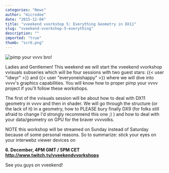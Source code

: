 ```yaml
---
categories: "News"
author: "microdee"
date: "2015-12-04"
title: "vveekend vvorkshop 5: Everything Geometry in DX11"
slug: "vveekend-vvorkshop-5-everything"
description: ""
imported: "true"
thumb: "scr6.png"
---
```



![pimp your vvvv bro!](scr6.png) 

Ladies and Gentlemen! This weekend we will start the vveekend vvorkshop vvisuals subseries which will be four sessions with two guest stars: {{< user "idwyr" >}} and {{< user "everyoneishappy" >}} where we will dive into vvvv's graphics capabilities. You will know how to proper pimp your vvvv project if you'll follow these workshops.

The first of the vvisuals session will be about how to deal with DX11 geometry in vvvv and then in shader. We will go through the structure (or the lack of it) in a geometry, how to PLEASE bury finally DX9 (for folks still afraid to change I'd strongly recommend this one ;) ) and how to deal with your data/geometry on GPU for the braver vvvvolks.

NOTE this workshop will be streamed on Sunday instead of Saturday because of some personal reasons. So to summarize: stick your eyes on your interwebz viewer devices on

**6. December, 4PM GMT / 5PM CET <http://www.twitch.tv/vveekendvvorkshops>**

See you guys on vveekend!